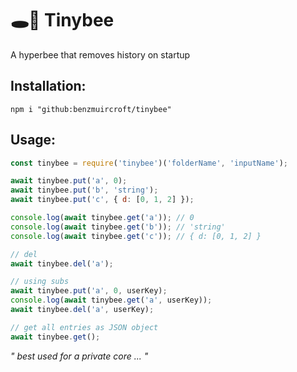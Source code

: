 # 🕳🥊 Tinybee
A hyperbee that removes history on startup

## Installation:
```
npm i "github:benzmuircroft/tinybee"
```

## Usage:
```js
const tinybee = require('tinybee')('folderName', 'inputName');

await tinybee.put('a', 0);
await tinybee.put('b', 'string');
await tinybee.put('c', { d: [0, 1, 2] });

console.log(await tinybee.get('a')); // 0
console.log(await tinybee.get('b')); // 'string'
console.log(await tinybee.get('c')); // { d: [0, 1, 2] }

// del
await tinybee.del('a');

// using subs
await tinybee.put('a', 0, userKey);
console.log(await tinybee.get('a', userKey));
await tinybee.del('a', userKey);

// get all entries as JSON object
await tinybee.get();
```

*" best used for a private core ... "*
